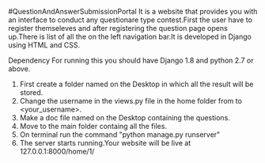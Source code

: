 #QuestionAndAnswerSubmissionPortal
It is a website that provides you with an interface to conduct any questionare type contest.First the user have to register themseleves and after registering the question page opens up.There is list of all the on the left navigation bar.It is developed in Django using HTML and CSS.

Dependency
For running this you should have Django 1.8 and python 2.7 or above.

1. First create a folder named <submit> on the Desktop in which all the result will be stored.
2. Change the username in the views.py file in the home folder from <siddharth> to <your_username>.
3. Make a doc file named <ques> on the Desktop containing the questions.
4. Move to the main folder containg all the files.
5. On terminal run the command 
	"python manage.py runserver"
6. The server starts running.Your website will be live at 127.0.0.1:8000/home/1/
